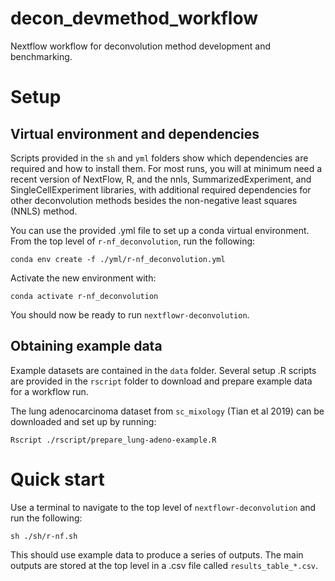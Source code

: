 # decon_devmethod_workflow

Nextflow workflow for deconvolution method development and benchmarking.

# Setup

## Virtual environment and dependencies

Scripts provided in the `sh` and `yml` folders show which dependencies are required and 
how to install them. For most runs, you will at minimum need a recent version of NextFlow, 
R, and the nnls, SummarizedExperiment, and SingleCellExperiment libraries, with additional 
required dependencies for other deconvolution methods besides the non-negative least 
squares (NNLS) method.

You can use the provided .yml file to set up a conda virtual environment. From the top 
level of `r-nf_deconvolution`, run the following:

```
conda env create -f ./yml/r-nf_deconvolution.yml
```

Activate the new environment with:

```
conda activate r-nf_deconvolution
```

You should now be ready to run `nextflowr-deconvolution`.

## Obtaining example data

Example datasets are contained in the `data` folder. Several setup .R scripts are provided in the `rscript` 
folder to download and prepare example data for a workflow run.

The lung adenocarcinoma dataset from `sc_mixology` (Tian et al 2019) can be downloaded and set up by running:

```
Rscript ./rscript/prepare_lung-adeno-example.R
```

# Quick start

Use a terminal to navigate to the top level of `nextflowr-deconvolution` and run the following:

```
sh ./sh/r-nf.sh
```

This should use example data to produce a series of outputs. The main outputs are stored at the top level in a .csv file called `results_table_*.csv`.
